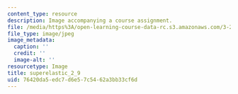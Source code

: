 ```yaml
---
content_type: resource
description: Image accompanying a course assignment.
file: /media/https%3A/open-learning-course-data-rc.s3.amazonaws.com/3-22-mechanical-behavior-of-materials-spring-2008/76420da5edc7d6e57c5462a3bb33cf6d_superelastic_2_9.jpg
file_type: image/jpeg
image_metadata:
  caption: ''
  credit: ''
  image-alt: ''
resourcetype: Image
title: superelastic_2_9
uid: 76420da5-edc7-d6e5-7c54-62a3bb33cf6d
---
```

